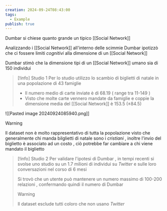 ```yaml
---
creation: 2024-09-24T08:43:00
tags:
  - Example
publish: true
---
```

Dumbar si chiese quanto grande un tipico [[Social Network]] 

Analizzando i [[Social Network]] all'interno delle scimmie Dumbar ipotizzò che ci fossere limiti *cognitivi* alla dimensione di un [[Social Network]] 

Dumbar stimò che la dimensione tipi di un [[Social Network]] umano sia di 150 individui

>[!info] Studio 1
Per lo studio utilizzo lo scambio di biglietti di natale in una popolazione di 43 famiglie
>+ Il numero medio di carte inviate è di $68.19$ ( range tra 11-149 )
>+ Visto che molte carte vennero mandate da famiglie e coppie la dimensione media del [[Social Network]] è $153.5\ (\pm 84.5)$
>
![[Pasted image 20240924085940.png]]

>[!warning] 
>Il dataset non è molto rappresentativo di tutta la popolazione visto che generalmente chi manda bilglietti di natale sono i *cristiani* , inoltre l'invio del biglietto è associato ad un costo , ciò potrebbe far cambiare a chi viene mandato il biglietto

>[!info] Studio 2
>Per validare l'ipotesi di Dumbar , in tempi recenti si svolse uno studio su un 1.7 milioni di individui su *Twitter* e sulle loro conversazioni nel corso di 6 mesi 
>
>Si trovò che un utente può mantenere un numero massimo di 100-200 relazioni , confermando quindi il numero di Dumbar
>>[!warning] 
>>Il dataset esclude tutti coloro che non usano *Twitter*

